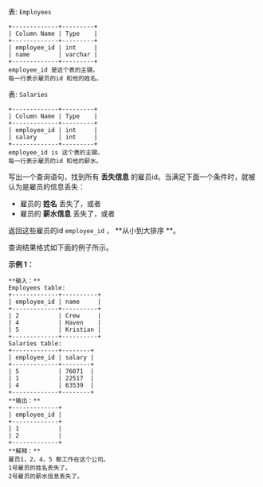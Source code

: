 表: `Employees`

    
    
    +-------------+---------+
    | Column Name | Type    |
    +-------------+---------+
    | employee_id | int     |
    | name        | varchar |
    +-------------+---------+
    employee_id 是这个表的主键。
    每一行表示雇员的id 和他的姓名。
    

表: `Salaries`

    
    
    +-------------+---------+
    | Column Name | Type    |
    +-------------+---------+
    | employee_id | int     |
    | salary      | int     |
    +-------------+---------+
    employee_id is 这个表的主键。
    每一行表示雇员的id 和他的薪水。
    



写出一个查询语句，找到所有 **丢失信息** 的雇员id。当满足下面一个条件时，就被认为是雇员的信息丢失：

  * 雇员的 **姓名** 丢失了，或者
  * 雇员的 **薪水信息** 丢失了，或者

返回这些雇员的id  `employee_id` ，  **从小到大排序  **。

查询结果格式如下面的例子所示。



**示例 1：**

    
    
    **输入：**
    Employees table:
    +-------------+----------+
    | employee_id | name     |
    +-------------+----------+
    | 2           | Crew     |
    | 4           | Haven    |
    | 5           | Kristian |
    +-------------+----------+
    Salaries table:
    +-------------+--------+
    | employee_id | salary |
    +-------------+--------+
    | 5           | 76071  |
    | 1           | 22517  |
    | 4           | 63539  |
    +-------------+--------+
    **输出：**
    +-------------+
    | employee_id |
    +-------------+
    | 1           |
    | 2           |
    +-------------+
    **解释：**
    雇员1，2，4，5 都工作在这个公司。
    1号雇员的姓名丢失了。
    2号雇员的薪水信息丢失了。


